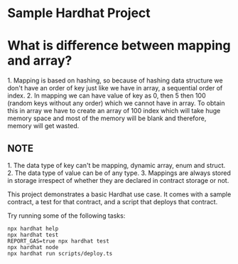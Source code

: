 # Sample Hardhat Project

<h1>What is difference between mapping and array? </h1>
1. Mapping is based on hashing, so because of hashing data structure we don't have an order of key just like we have in array, a sequential order of index.
2. In mapping we can have value of key as 0, then 5 then 100 (random keys without any order) which we cannot have in array. To obtain this in array we have to create an array of 100 index which will take huge memory space and most of the memory will be blank and therefore, memory will get wasted.

<h2>NOTE</h2>
1. The data type of key can't be mapping, dynamic array, enum and struct.
2. The data type of value can be of any type.
3. Mappings are always stored in storage irrespect of whether they are declared in contract storage or not.


This project demonstrates a basic Hardhat use case. It comes with a sample contract, a test for that contract, and a script that deploys that contract.

Try running some of the following tasks:

```shell
npx hardhat help
npx hardhat test
REPORT_GAS=true npx hardhat test
npx hardhat node
npx hardhat run scripts/deploy.ts
```
